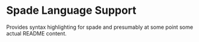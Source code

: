 # Spade Language Support

Provides syntax highlighting for spade and presumably at some point some actual README content.

